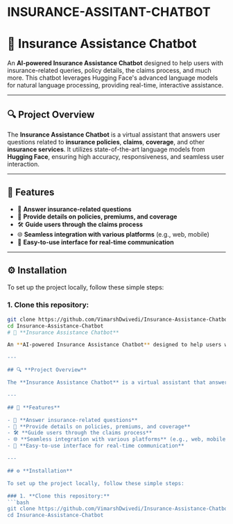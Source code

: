 # INSURANCE-ASSITANT-CHATBOT
# 🚗 **Insurance Assistance Chatbot**

An **AI-powered Insurance Assistance Chatbot** designed to help users with insurance-related queries, policy details, the claims process, and much more. This chatbot leverages Hugging Face's advanced language models for natural language processing, providing real-time, interactive assistance.

---

## 🔍 **Project Overview**

The **Insurance Assistance Chatbot** is a virtual assistant that answers user questions related to **insurance policies**, **claims**, **coverage**, and other **insurance services**. It utilizes state-of-the-art language models from **Hugging Face**, ensuring high accuracy, responsiveness, and seamless user interaction.

---

## 🚀 **Features**

- 📝 **Answer insurance-related questions**
- 📄 **Provide details on policies, premiums, and coverage**
- 🛠️ **Guide users through the claims process**
- 🌐 **Seamless integration with various platforms** (e.g., web, mobile)
- 💬 **Easy-to-use interface for real-time communication**

---

## ⚙️ **Installation**

To set up the project locally, follow these simple steps:

### 1. **Clone this repository:**
```bash
git clone https://github.com/VimarshDwivedi/Insurance-Assistance-Chatbot.git
cd Insurance-Assistance-Chatbot
# 🚗 **Insurance Assistance Chatbot**

An **AI-powered Insurance Assistance Chatbot** designed to help users with insurance-related queries, policy details, the claims process, and much more. This chatbot leverages Hugging Face's advanced language models for natural language processing, providing real-time, interactive assistance.

---

## 🔍 **Project Overview**

The **Insurance Assistance Chatbot** is a virtual assistant that answers user questions related to **insurance policies**, **claims**, **coverage**, and other **insurance services**. It utilizes state-of-the-art language models from **Hugging Face**, ensuring high accuracy, responsiveness, and seamless user interaction.

---

## 🚀 **Features**

- 📝 **Answer insurance-related questions**
- 📄 **Provide details on policies, premiums, and coverage**
- 🛠️ **Guide users through the claims process**
- 🌐 **Seamless integration with various platforms** (e.g., web, mobile)
- 💬 **Easy-to-use interface for real-time communication**

---

## ⚙️ **Installation**

To set up the project locally, follow these simple steps:

### 1. **Clone this repository:**
```bash
git clone https://github.com/VimarshDwivedi/Insurance-Assistance-Chatbot.git
cd Insurance-Assistance-Chatbot


